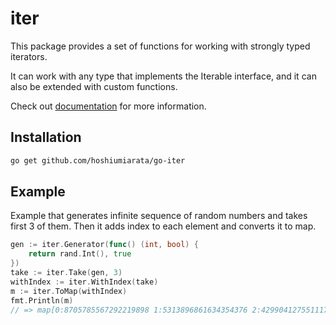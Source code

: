 # iter

This package provides a set of functions for working with strongly typed iterators.

It can work with any type that implements the Iterable interface, and it can also be extended with custom functions.

Check out [documentation](https://pkg.go.dev/github.com/hoshiumiarata/go-iter) for more information.

## Installation

```bash
go get github.com/hoshiumiarata/go-iter
```

## Example

Example that generates infinite sequence of random numbers and takes first 3 of them.
Then it adds index to each element and converts it to map.

```go
gen := iter.Generator(func() (int, bool) {
    return rand.Int(), true
})
take := iter.Take(gen, 3)
withIndex := iter.WithIndex(take)
m := iter.ToMap(withIndex)
fmt.Println(m)
// => map[0:8705785567292219898 1:5313896861634354376 2:4299041275511179335]
```